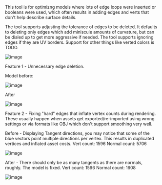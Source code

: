 This tool is for optimizng models where lots of edge loops were inserted or booleans were used, which often results in adding edges and verts that don't help describe surface details.

The tool supports adjusting the tolerance of edges to be deleted. It defaults to deleting only edges which add miniscule amounts of curvature, but can be dialed up to get more aggressive if needed.
The tool supports ignoring edges if they are UV borders. Support for other things like verted colors is TODO.

![image](https://github.com/RawMeat3000/edge_optimizer/assets/5659157/2d19e334-c832-4f13-8d18-5c51e704a668)

Feature 1 - Unnecessary edge deletion.
   
Model before:

![image](https://github.com/RawMeat3000/edge_optimizer/assets/5659157/4026a5bc-16b5-43d3-b2bd-cda8fe29d594)

After

![image](https://github.com/RawMeat3000/edge_optimizer/assets/5659157/f616f859-031a-4d64-92c1-ca1b94dcdf82)


Feature 2 - Fixing "hard" edges that inflate vertex counts during rendering. These usually happen when assets get exported/re-imported using wrong settings or via formats like OBJ which don't support smoothing very well.

Before - Displaying Tangent directions, you may notice that some of the blue vectors point multiple directions per vertex. This results in duplicated vertices and inflated asset costs. 
Vert count: 1596
Normal count: 5706

![image](https://github.com/RawMeat3000/edge_optimizer/assets/5659157/b28648d4-8bd6-4eb9-a7d9-b4fc95e37d63)


After - There should only be as many tangents as there are normals, roughly. The model is fixed. 
Vert count: 1596
Normal count: 1608

![image](https://github.com/RawMeat3000/edge_optimizer/assets/5659157/a0837c22-d107-45b5-a7e1-346353b8e0fa)
